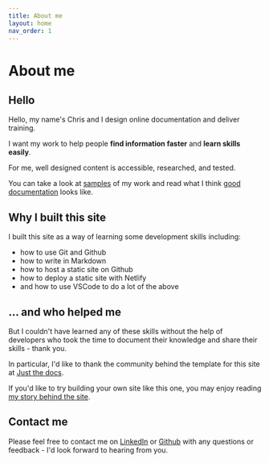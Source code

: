 ```yaml
---
title: About me
layout: home
nav_order: 1
---
```


# About me

## Hello

Hello, my name's Chris and I design online documentation and deliver training. 

I want my work to help people **find information faster** and **learn skills easily**. 

For me, well designed content is accessible, researched, and tested.

You can take a look at [samples](/docs/1-work-samples/) of my work and read what I think [good documentation](/docs/2-writing-resources/) looks like.


## Why I built this site

I built this site as a way of learning some development skills including:

- how to use Git and Github
- how to write in Markdown
- how to host a static site on Github
- how to deploy a static site with Netlify
- and how to use VSCode to do a lot of the above

## ... and who helped me 

But I couldn't have learned any of these skills without the help of developers who took the time to document their knowledge and share their skills - thank you.

In particular, I'd like to thank the community behind the template for this site at [Just the docs](https://just-the-docs.github.io/just-the-docs/). 

If you'd like to try building your own site like this one, you may enjoy reading [my story behind the site](/docs/3-about-this-site/).

## Contact me

Please feel free to contact me on [LinkedIn](https://www.linkedin.com/in/thischriswood) or [Github](https://github.com/blinky893/) with any questions or feedback - I'd look forward to hearing from you.